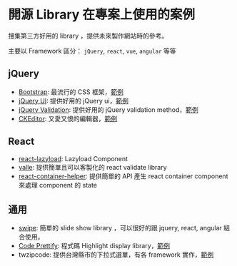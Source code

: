 # 開源 Library 在專案上使用的案例

搜集第三方好用的 library ，提供未來製作網站時的參考。

主要以 Framework 區分： `jQuery`, `react`, `vue`, `angular` 等等

## jQuery

- [Bootstrap](http://getbootstrap.com/): 最流行的 CSS 框架，[範例](bootstrap.md)
- [jQuery UI](https://jqueryui.com/): 提供好用的 jQuery ui，[範例](jqueryui.md)
- [jQuery Validation](https://jqueryvalidation.org/): 提供好用的 jQuery validation method，[範例](validation.md)
- [CKEditor](http://ckeditor.com/): 又愛又恨的編輯器，[範例](lib/ckeditor.md)

## React

- [react-lazyload](https://github.com/jasonslyvia/react-lazyload): Lazyload Component
- [valle](https://github.com/jessy1092/valle): 提供簡單且可以客製化的 react validate library
- [react-container-helper](https://github.com/jessy1092/react-container-helper): 提供簡單的 API 產生 react container component 來處理 component 的 state

## 通用

- [swipe](http://lyfeyaj.github.io/swipe/): 簡單的 slide show library ，可以很好的跟 jquery, react, angular 結合使用。
- [Code Prettify](https://github.com/google/code-prettify): 程式碼 Highlight display library，[範例](prettify.md)
- twzipcode: 提供台灣縣市的下拉式選單，有各 framework 實作，[範例](twzipcode.md)
